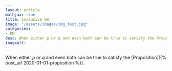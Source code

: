 ```yaml
---
layout: article
mathjax: true
title: Inclusive OR
image: "/assets/images/img_test.jpg"
categories:
- DM
desc: When either p or q and even both can be true to satisfy the Proposition. 
imagealt: 
---
```


When either *p* or *q* and even both can be true to satisfy the [Proposition]({% post_url 2020-01-01-proposition %}).